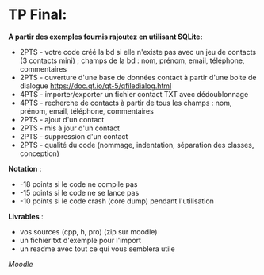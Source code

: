 # TP Final: 

**A partir des exemples fournis rajoutez en utilisant SQLite:**
- 2PTS - votre code créé la bd si elle n'existe pas avec un jeu de contacts (3 contacts mini)  ; champs de la bd : nom, prénom, email, téléphone, commentaires
- 2PTS - ouverture d'une base de données contact à partir d'une boite de dialogue https://doc.qt.io/qt-5/qfiledialog.html
- 4PTS - importer/exporter un fichier contact TXT avec dédoublonnage 
- 4PTS - recherche de contacts à partir de tous les champs : nom, prénom, email, téléphone, commentaires
- 2PTS - ajout d'un contact
- 2PTS - mis à jour d'un contact
- 2PTS - suppression d'un contact
- 2PTS - qualité du code (nommage, indentation, séparation des classes, conception)

**Notation** : 
- -18 points si le code ne compile pas
- -15 points si le code ne se lance pas
- -10 points si le code crash (core dump) pendant l'utilisation


**Livrables** : 
- vos sources (cpp, h, pro) (zip sur moodle)
- un fichier txt d'exemple pour l'import
- un readme avec tout ce qui vous semblera utile

*Moodle*
